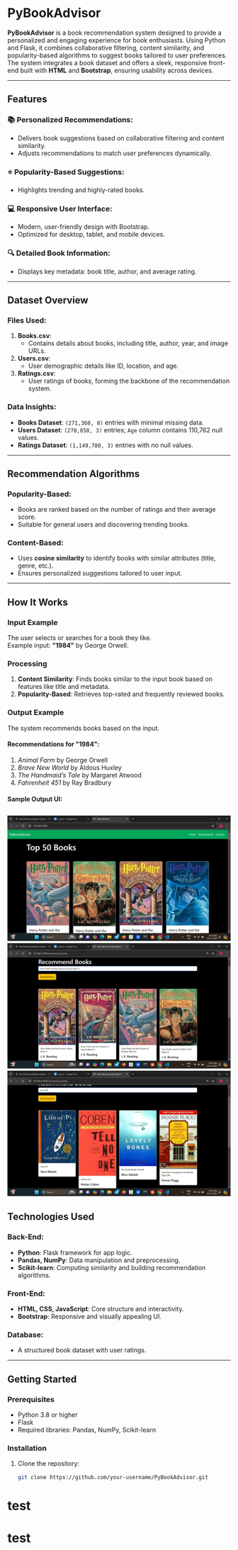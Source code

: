 # PyBookAdvisor

**PyBookAdvisor** is a book recommendation system designed to provide a personalized and engaging experience for book enthusiasts. Using Python and Flask, it combines collaborative filtering, content similarity, and popularity-based algorithms to suggest books tailored to user preferences. The system integrates a book dataset and offers a sleek, responsive front-end built with **HTML** and **Bootstrap**, ensuring usability across devices.

---

## Features

### 📚 Personalized Recommendations:
- Delivers book suggestions based on collaborative filtering and content similarity.
- Adjusts recommendations to match user preferences dynamically.

### ⭐ Popularity-Based Suggestions:
- Highlights trending and highly-rated books.

### 💻 Responsive User Interface:
- Modern, user-friendly design with Bootstrap.
- Optimized for desktop, tablet, and mobile devices.

### 🔍 Detailed Book Information:
- Displays key metadata: book title, author, and average rating.

---

## Dataset Overview

### Files Used:
1. **Books.csv**:
   - Contains details about books, including title, author, year, and image URLs.
2. **Users.csv**:
   - User demographic details like ID, location, and age.
3. **Ratings.csv**:
   - User ratings of books, forming the backbone of the recommendation system.

### Data Insights:
- **Books Dataset**: `(271,360, 8)` entries with minimal missing data.
- **Users Dataset**: `(278,858, 3)` entries; `Age` column contains 110,762 null values.
- **Ratings Dataset**: `(1,149,780, 3)` entries with no null values.

---

## Recommendation Algorithms

### Popularity-Based:
- Books are ranked based on the number of ratings and their average score.
- Suitable for general users and discovering trending books.

### Content-Based:
- Uses **cosine similarity** to identify books with similar attributes (title, genre, etc.).
- Ensures personalized suggestions tailored to user input.

---

## How It Works

### Input Example
The user selects or searches for a book they like.  
Example input: **"1984"** by George Orwell.

### Processing
1. **Content Similarity**: Finds books similar to the input book based on features like title and metadata.
2. **Popularity-Based**: Retrieves top-rated and frequently reviewed books.

### Output Example
The system recommends books based on the input.

#### **Recommendations for "1984":**
1. *Animal Farm* by George Orwell  
2. *Brave New World* by Aldous Huxley  
3. *The Handmaid’s Tale* by Margaret Atwood  
4. *Fahrenheit 451* by Ray Bradbury  

#### Sample Output UI:


![alt text](images/Top50.png)
![alt text](<images/Harry Potter.png>)
![alt text](<images/Life of Pi.png>)
---

## Technologies Used

### Back-End:
- **Python**: Flask framework for app logic.
- **Pandas, NumPy**: Data manipulation and preprocessing.
- **Scikit-learn**: Computing similarity and building recommendation algorithms.

### Front-End:
- **HTML, CSS, JavaScript**: Core structure and interactivity.
- **Bootstrap**: Responsive and visually appealing UI.

### Database:
- A structured book dataset with user ratings.

---

## Getting Started

### Prerequisites
- Python 3.8 or higher
- Flask
- Required libraries: Pandas, NumPy, Scikit-learn

### Installation
1. Clone the repository:
   ```bash
   git clone https://github.com/your-username/PyBookAdvisor.git
# test
# test
